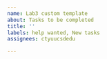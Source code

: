 ```yaml
---
name: Lab3 custom template
about: Tasks to be completed
title: ''
labels: help wanted, New tasks
assignees: ctyuucsdedu

---
```



